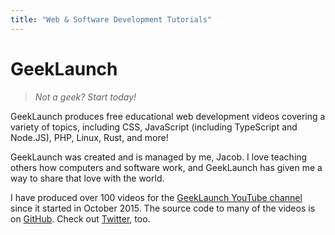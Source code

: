 ```yaml
---
title: "Web & Software Development Tutorials"
---
```


# GeekLaunch

> _Not a geek? Start today!_

GeekLaunch produces free educational web development videos covering a variety of topics, including CSS, JavaScript (including TypeScript and Node.JS), PHP, Linux, Rust, and more!

GeekLaunch was created and is managed by me, Jacob. I love teaching others how computers and software work, and GeekLaunch has given me a way to share that love with the world.

I have produced over 100 videos for the [GeekLaunch YouTube channel](https://www.youtube.com/c/GeekLaunch?sub_confirmation=1) since it started in October 2015. The source code to many of the videos is on [GitHub](https://github.com/GeekLaunch). Check out [Twitter](https://twitter.com/Geek_Launch), too.
